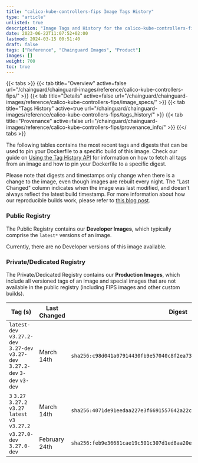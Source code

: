 ```yaml
---
title: "calico-kube-controllers-fips Image Tags History"
type: "article"
unlisted: true
description: "Image Tags and History for the calico-kube-controllers-fips Chainguard Image"
date: 2023-06-22T11:07:52+02:00
lastmod: 2024-03-15 00:51:40
draft: false
tags: ["Reference", "Chainguard Images", "Product"]
images: []
weight: 700
toc: true
---
```


{{< tabs >}}
{{< tab title="Overview" active=false url="/chainguard/chainguard-images/reference/calico-kube-controllers-fips/" >}}
{{< tab title="Details" active=false url="/chainguard/chainguard-images/reference/calico-kube-controllers-fips/image_specs/" >}}
{{< tab title="Tags History" active=true url="/chainguard/chainguard-images/reference/calico-kube-controllers-fips/tags_history/" >}}
{{< tab title="Provenance" active=false url="/chainguard/chainguard-images/reference/calico-kube-controllers-fips/provenance_info/" >}}
{{</ tabs >}}

The following tables contains the most recent tags and digests that can be used to pin your Dockerfile to a specific build of this image. Check our guide on [Using the Tag History API](/chainguard/chainguard-images/using-the-tag-history-api/) for information on how to fetch all tags from an image and how to pin your Dockerfile to a specific digest.

Please note that digests and timestamps only change when there is a change to the image, even though images are rebuilt every night. The "Last Changed" column indicates when the image was last modified, and doesn't always reflect the latest build timestamp. For more information about how our reproducible builds work, please refer to [this blog post](https://www.chainguard.dev/unchained/reproducing-chainguards-reproducible-image-builds).

### Public Registry
The Public Registry contains our **Developer Images**, which typically comprise the `latest*` versions of an image.

Currently, there are no Developer versions of this image available.

### Private/Dedicated Registry
The Private/Dedicated Registry contains our **Production Images**, which include all versioned tags of an image and special images that are not available in the public registry (including FIPS images and other custom builds).

| Tag (s)                                                                          | Last Changed  | Digest                                                                    |
|----------------------------------------------------------------------------------|---------------|---------------------------------------------------------------------------|
|  `latest-dev` `v3.27.2-dev` `3.27-dev` `v3.27-dev` `3.27.2-dev` `3-dev` `v3-dev` | March 14th    | `sha256:c98d041a07914430fb9e57040c8f2ea73585f5891f023c189e4d6407d535b681` |
|  `3` `3.27` `3.27.2` `v3.27` `latest` `v3` `v3.27.2`                             | March 14th    | `sha256:4071de91eedaa227e3f6691557642a22c1287e42dbd78e4e68507594b3e0c9cf` |
|  `v3.27.0-dev` `3.27.0-dev`                                                      | February 24th | `sha256:feb9e36681cae19c501c307d1ed8aa20e3ac48cd6993470714ade25615434db7` |

